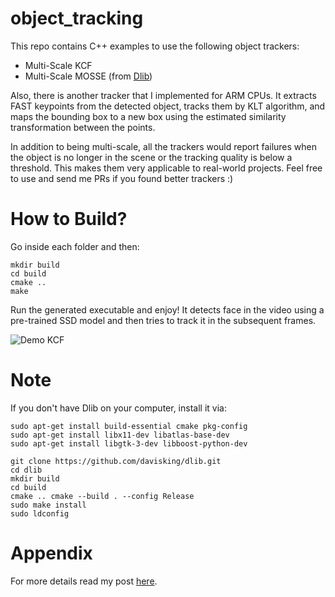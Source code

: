# object_tracking
This repo contains C++ examples to use the following object trackers:
- Multi-Scale KCF 
- Multi-Scale MOSSE (from [Dlib](https://github.com/davisking/dlib))

Also, there is another tracker that I implemented for ARM CPUs. It extracts FAST keypoints from the detected object, tracks them by KLT algorithm, and maps the bounding box to a new box using the estimated similarity transformation between the points. 

In addition to being multi-scale, all the trackers would report failures when the object is no longer in the scene or the tracking quality is below a threshold. This makes them very applicable to real-world projects. Feel free to use and send me PRs if you found better trackers :)

# How to Build?
Go inside each folder and then:
```
mkdir build
cd build
cmake ..
make
```
Run the generated executable and enjoy! It detects face in the video using a pre-trained SSD model and then tries to track it in the subsequent frames. 

![Demo KCF](https://j.gifs.com/ZYAjp8.gif)

# Note
If you don't have Dlib on your computer, install it via:
```
sudo apt-get install build-essential cmake pkg-config 
sudo apt-get install libx11-dev libatlas-base-dev 
sudo apt-get install libgtk-3-dev libboost-python-dev 

git clone https://github.com/davisking/dlib.git 
cd dlib 
mkdir build 
cd build 
cmake .. cmake --build . --config Release 
sudo make install 
sudo ldconfig
```

# Appendix
For more details read my post [here](http://imrid.net/?p=4441).
